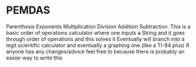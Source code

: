 # PEMDAS
Parenthesis
Exponents
Multiplication
Division
Addition
Subtraction.
 This is a basic order of operations calculator where one inputs a String and it goes through order of operations and this solves it
 Eventually will branch into a legit scientific calculator and eventually a graphing one (like a TI-84 plus)
 If anyone has any changes/advice feel free to because there is probably an easier way to write this

